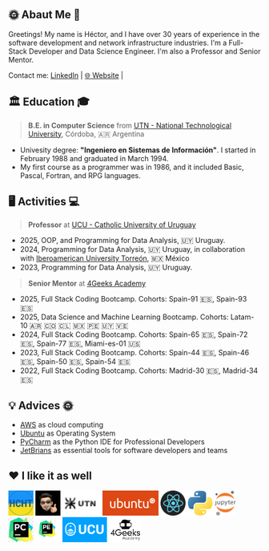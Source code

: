 ## 🌞 Abaut Me 🚀

Greetings! My name is Héctor, and I have over 30 years of experience in the software development and network infrastructure industries. I'm a Full-Stack Developer and Data Science Engineer. I'm also a Professor and Senior Mentor.

Contact me: [LinkedIn](https://www.linkedin.com/in/hector-chocobar/) | [🌐 Website](https://chocobar.net) |

## 🏛️ Education 🎓

> **B.E. in Computer Science** from [UTN - National Technological University](https://www.utn.edu.ar/es/), Córdoba, 🇦🇷 Argentina

- Univesity degree: **"Ingeniero en Sistemas de Información"**. I started in February 1988 and graduated in March 1994.
- My first course as a programmer was in 1986, and it included Basic, Pascal, Fortran, and RPG languages.

## 🖥️ Activities 💻

> **Professor** at [UCU - Catholic University of Uruguay](https://ucu.edu.uy)

- 2025, OOP, and Programming for Data Analysis, 🇺🇾 Uruguay.
- 2024, Programming for Data Analysis, 🇺🇾 Uruguay, in collaboration with [Iberoamerican University Torreón](https://www.iberotorreon.mx/), 🇲🇽 México
- 2023, Programming for Data Analysis, 🇺🇾 Uruguay.

> **Senior Mentor** at [4Geeks Academy](https://4geeksacademy.com/)

- 2025, Full Stack Coding Bootcamp. Cohorts: Spain-91 🇪🇸, Spain-93 🇪🇸
- 2025, Data Science and Machine Learning Bootcamp. Cohorts: Latam-10 🇦🇷 🇨🇴 🇨🇱 🇲🇽 🇵🇪 🇺🇾 🇻🇪
- 2024, Full Stack Coding Bootcamp. Cohorts: Spain-65 🇪🇸, Spain-72 🇪🇸, Spain-77 🇪🇸, Miami-es-01 🇺🇸
- 2023, Full Stack Coding Bootcamp. Cohorts: Spain-44 🇪🇸, Spain-46 🇪🇸, Spain-50 🇪🇸, Spain-54 🇪🇸
- 2022, Full Stack Coding Bootcamp. Cohorts: Madrid-30 🇪🇸, Madrid-34 🇪🇸

## 💡 Advices 🌞

- [AWS](https://aws.amazon.com/) as cloud computing
- [Ubuntu](https://ubuntu.com/download/desktop) as Operating System
- [PyCharm](https://www.jetbrains.com/pycharm/download/) as the Python IDE for Professional Developers
- [JetBrians](https://www.jetbrains.com/) as essential tools for software developers and teams


## ❤️ I like it as well

<img src="./img/logo-hcht-uk.jpg"
     width="50" height="50"
     alt="I stand with Ukraine">
<img src="./img/gravatar-hector.png"
     height="50"
     alt="Avatar de Héctor">
<img src="./img/logo-utn.png"
     height="50"
     alt="Universidad Tecnológica Nacional">
<img src="./img/logo-ubuntu.png"
     height="50"
     alt="Logo Ubuntu">
<img src="./img/logo-reactjs.png"
     height="50"
     alt="Logo React">
<img src="./img/logo-python.png"
     height="50"
     alt="Logo Python">
<img src="./img/logo-jupyter.svg"
     height="50"
     alt="Logo Jupyter">
<img src="./img/logo-pycharm.jpeg"
     height="50"
     alt="Logo PyCharm">
<img src="./img/logo-pycharm-edu.jpeg"
     height="50"
     alt="Logo PyCharm">
<img src="./img/logo-ucu.png"
     height="50"
     alt="Logo Catholic University of Uruguay">
<img src="./img/logo-4geeks.png"
     height="50"
     alt="Logo 4Geeks Academy">

